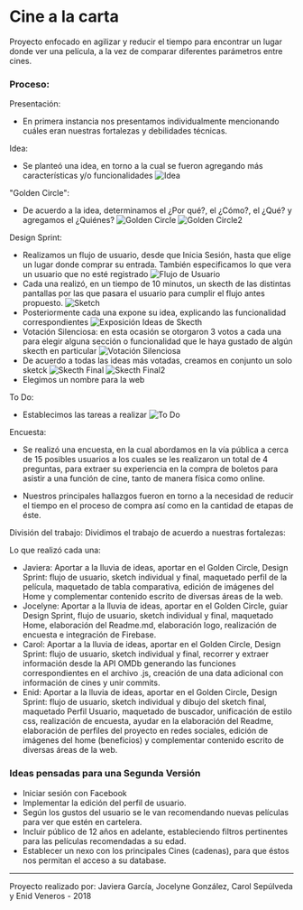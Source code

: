 # Cine a la carta

Proyecto enfocado en agilizar y reducir el tiempo para encontrar un lugar donde ver una película, a la vez de comparar diferentes parámetros entre cines.

### Proceso:
Presentación:
- En primera instancia nos presentamos individualmente mencionando cuáles eran nuestras fortalezas y debilidades técnicas.

Idea:
- Se planteó una idea, en torno a la cual se fueron agregando más características y/o funcionalidades
![Idea](https://i.imgur.com/uQIk9Ci.jpg)

"Golden Circle":
- De acuerdo a la idea, determinamos el ¿Por qué?, el ¿Cómo?, el ¿Qué? y agregamos el ¿Quiénes?
![Golden Circle](https://i.imgur.com/yO19q4P.jpg)
![Golden Circle2](https://i.imgur.com/hpjBf0Z.jpg)

Design Sprint:
- Realizamos un flujo de usuario, desde que Inicia Sesión, hasta que elige un lugar donde comprar su entrada. También especificamos lo que vera un usuario que no esté registrado 
![Flujo de Usuario](https://i.imgur.com/Ml6aBv0.jpg)
- Cada una realizó, en un tiempo de 10 minutos, un skecth de las distintas pantallas por las que pasara el usuario para cumplir el flujo antes propuesto.
![Sketch](https://i.imgur.com/3bzwv1o.jpgb)
- Posteriormente cada una expone su idea, explicando las funcionalidad correspondientes
![Exposición Ideas de Skecth](https://i.imgur.com/eFQDCHd.jpg )
- Votación Silenciosa: en esta ocasión se otorgaron 3 votos a cada una para elegir alguna sección o funcionalidad que le haya gustado de algún skecth en particular
![Votación Silenciosa](https://i.imgur.com/uDJ2u1h.jpg)
- De acuerdo a todas las ideas más votadas, creamos en conjunto un solo sketck
![Skecth Final](https://i.imgur.com/poNcNAH.jpg)
![Skecth Final2](https://i.imgur.com/K7YSyhl.jpg)
- Elegimos un nombre para la web

To Do:
- Establecimos las tareas a realizar
![To Do](https://i.imgur.com/o2y8uA4.jpg)

Encuesta:
- Se realizó una encuesta, en la cual abordamos en la vía pública a cerca de 15 posibles usuarios a los cuales se les realizaron un total de 4 preguntas, para extraer su experiencia en la compra de boletos para asistir a una función de cine, tanto de manera física como online.

- Nuestros principales hallazgos fueron en torno a la necesidad de reducir el tiempo en el proceso de compra así como en la cantidad de etapas de éste.

División del trabajo:
Dividimos el trabajo de acuerdo a nuestras fortalezas:

Lo que realizó cada una:
- Javiera: Aportar a la lluvia de ideas, aportar en el Golden Circle, Design Sprint: flujo de usuario, sketch individual y final, maquetado perfil de la película, maquetado de tabla comparativa, edición de imágenes del Home y complementar contenido escrito de diversas áreas de la web.
- Jocelyne: Aportar a la lluvia de ideas, aportar en el Golden Circle, guiar Design Sprint, flujo de usuario, sketch individual y final, maquetado Home, elaboración del Readme.md, elaboración logo, realización de encuesta e integración de Firebase.
- Carol: Aportar a la lluvia de ideas, aportar en el Golden Circle, Design Sprint: flujo de usuario, sketch individual y final, recorrer y extraer información desde la API OMDb generando las funciones correspondientes en el archivo .js, creación de una data adicional con información de cines y unir commits. 
- Enid: Aportar a la lluvia de ideas, aportar en el Golden Circle, Design Sprint: flujo de usuario, sketch individual y dibujo del sketch final, maquetado Perfil Usuario, maquetado de buscador, unificación de estilo css, realización de encuesta, ayudar en la elaboración del Readme, elaboración de perfiles del proyecto en redes sociales, edición de imágenes del home (beneficios) y complementar contenido escrito de diversas áreas de la web.

### Ideas pensadas para una Segunda Versión
- Iniciar sesión con Facebook
- Implementar la edición del perfil de usuario.
- Según los gustos del usuario se le van recomendando nuevas películas para ver que estén en cartelera.
- Incluir público de 12 años en adelante, estableciendo filtros pertinentes para las películas recomendadas a su edad.
- Establecer un nexo con los principales Cines (cadenas), para que éstos nos permitan el acceso a su database.

---
Proyecto realizado por: Javiera García, Jocelyne González, Carol Sepúlveda y Enid Veneros - 2018
